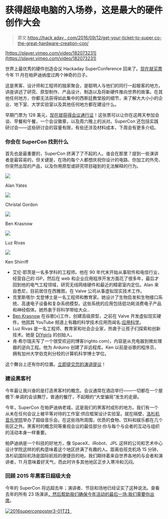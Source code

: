 # 获得超级电脑的入场券，这是最大的硬件创作大会

> 原文:[https://hack aday . com/2016/09/12/get-your-ticket-to-super co-the-great-hardware-creation-con/](https://hackaday.com/2016/09/12/get-your-ticket-to-supercon-the-greatest-hardware-creation-con/)

[https://player.vimeo.com/video/182073231](https://player.vimeo.com/video/182073231)

世界上最优秀的硬件创造会议 Hackaday SuperConference 回来了。[现在就买票](https://www.eventbrite.com/e/hackaday-super-conference-2016-tickets-27343845177)今年 11 月在帕萨迪纳度过两个神奇的日子。

这是黑客、设计师和工程师的独家聚会，是聪明人与他们的同行一起极客的地方。讲座讲述了研究、原型制作、产品设计、制造以及将新硬件推向世界的故事。在其他任何地方，你都无法获得如此集中的西斯廷教堂般的细节，来了解大大小小的企业、地下室、大学实验室以及其他任何地方都在建设什么。

早期门票为 128 美元，[现在就获得会议通行证](https://www.eventbrite.com/e/hackaday-super-conference-2016-tickets-27343845177)！这张票可以让你在这两天参加会谈、早餐和午餐，一个会议徽章，以及周六晚上的派对。SuperCon 还包括实践研讨会——这些研讨会的容量有限，有些还涉及材料成本，下周会有更多介绍。

### 你会在 SuperCon 找到什么

首先也是最重要的，SuperCon 挤满了了不起的人。谁会在那里？提到一些演讲者是最容易的，但关键是，在场的每个人都想庆祝你设计的电路、你加工的外壳、你突然出现的产品，以及你用原型或研究项目碰到的无法解释的行为。

![](../Images/d6854f1d28b56c4fa8c870730c2017de.png)

Alan Yates

![](../Images/83c215f1b0b0b3a4401cebecb1459940.png)

Christal Gordon

![](../Images/6bc924c4a6d0f69176e3c81ca9ebaca8.png)

Ben Krasnow

![](../Images/eb491c0d724a8f6d37b1bfda37e186e2.png)

Luz Rivas

![](../Images/e5315fcb1cbd6af97a847f1707092dc3.png)

Ken Shirriff

*   艾伦·耶茨是一名多学科的工程师。他在 90 年代末开始从事软件和电信行业，经营自己的 ISP，然后在 web 和企业应用程序开发方面花了很多年，最后才回到他的电气工程领域，研究无线网络硬件和最近的精密室内定位。Alan 来自悉尼，目前居住在西雅图，在 Valve 公司从事虚拟现实技术工作。
*   克里斯塔尔·戈登博士是一名工程师和教育家。她设计了生物启发和生物接口系统、高速电子设备和复杂系统模型。这些系统的应用包括低功耗消费电子产品和神经假体。她热衷于将科学带给大众..
*   [Ben Krasnow](https://twitter.com/benkrasnow) 在谷歌[x]工作，创建高级原型，之前在 Valve 开发虚拟现实硬件。他因其 YouTube 频道上有趣的科学技术应用而闻名:[应用科学](https://www.youtube.com/user/bkraz333)。
*   Luz Rivas 是一名工程师、教育家和社会企业家，热衷于让孩子们探索和创新技术。她是 [DIYgirls](http://www.diygirls.org/) 的创始人。
*   肯·希尔瑞夫写了一个很受欢迎的博客(righto.com)，内容是从充电器到微处理器的逆向工程。他为 Arduino 创建了非远程库。Ken 以前是谷歌的程序员，拥有加州大学伯克利分校的计算机科学博士学位。

这个舞台上还有你的位置。[立即提交您的演讲提议](https://docs.google.com/forms/d/e/1FAIpQLScDw3-DVJSYZT8cQZBId671xSDScnJc6VSQ_Ga961ZEBu6F_A/viewform)！

### 建设黑客村

今年最让我兴奋的是打造黑客村的概念。会议通常在酒店举行——一切都在一个屋檐下:单调的会谈舞厅，普通的餐厅，不起眼的“大堂骗局”发生的走廊。

今年，SuperCon 在帕萨迪纳老城，这是我们的黑客村成形的地方。我们有一个从未在任何会议上被平等对待的工作室:供应框架设计实验室。就在隔壁，[洛杉机音乐学院](http://www.lacm.edu/)举办了超级音乐会。在这些场所周围，优质的食物、饮料和娱乐都在几个街区之外。黑客村的概念同等重视会议的最佳部分:你与每个与会者的互动与组织的活动本身一样重要。

帕萨迪纳是一个科技的好地方，像 SpaceX、iRobot、JPL 这样的公司和艺术中心设计学院这样的机构意味着这个地区挤满了有趣的人。距离伯班克机场 15 分钟，洛杉矶国际机场是国际航班的便捷目的地。我们期待着来自世界各地的与会者和演讲者，11 月意味着好天气，而此时许多其他地区正步入寒冷和沉闷。

### 回顾 2015 年黑客日超级大会

今年的 SuperCon 将远超去年；演讲者、节目和场地已经证实了这种说法。查看去年的所有 23 场演讲[，然后帮助我们确保今年活动的最后一场:](http://hackaday.com/2015/12/24/23-superconference-talks-you-shouldnt-miss/)[我们需要你出席](https://www.eventbrite.com/e/hackaday-super-conference-2016-tickets-27343845177)。

[![2016superconposter3-01](../Images/914f7bca21e48b176bc014fa28348fa5.png)T2】](https://hackaday.com/wp-content/uploads/2016/08/2016superconposter3-01.png)